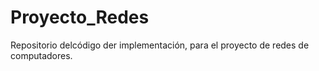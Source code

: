 # Proyecto_Redes
Repositorio delcódigo der implementación, para el proyecto de redes de computadores.
